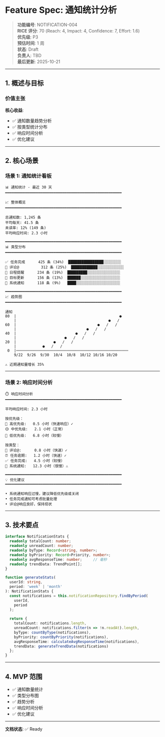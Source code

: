 # Feature Spec: 通知统计分析

> **功能编号**: NOTIFICATION-004  
> **RICE 评分**: 70 (Reach: 4, Impact: 4, Confidence: 7, Effort: 1.6)  
> **优先级**: P3  
> **预估时间**: 1 周  
> **状态**: Draft  
> **负责人**: TBD  
> **最后更新**: 2025-10-21

---

## 1. 概述与目标

### 价值主张

**核心收益**:
- ✅ 通知数量趋势分析
- ✅ 按类型统计分布
- ✅ 响应时间分析
- ✅ 优化建议

---

## 2. 核心场景

### 场景 1: 通知统计看板

```
📊 通知统计 - 最近 30 天
━━━━━━━━━━━━━━━━━━━━━━━━━━━━━━━━━━━━━━━━━━━━━━━━━━━━━

📈 整体概览
━━━━━━━━━━━━━━━━━━━━━━━━━━━━━━━━━━━━━━━━━━━━━━━━━━━━━

总通知数: 1,245 条
平均每天: 41.5 条
未读率: 12% (149 条)
平均响应时间: 2.3 小时

━━━━━━━━━━━━━━━━━━━━━━━━━━━━━━━━━━━━━━━━━━━━━━━━━━━━━
📊 类型分布
━━━━━━━━━━━━━━━━━━━━━━━━━━━━━━━━━━━━━━━━━━━━━━━━━━━━━

✅ 任务完成      425 条 (34%)  ████████████████░░░░░░░░
💬 评论@          312 条 (25%)  ████████████░░░░░░░░░░░░
📅 日程提醒      234 条 (19%)  █████████░░░░░░░░░░░░░░░
🎯 目标更新      156 条 (13%)  ██████░░░░░░░░░░░░░░░░░░
🔔 系统通知      118 条 (9%)   ████░░░░░░░░░░░░░░░░░░░░

━━━━━━━━━━━━━━━━━━━━━━━━━━━━━━━━━━━━━━━━━━━━━━━━━━━━━
📈 趋势图
━━━━━━━━━━━━━━━━━━━━━━━━━━━━━━━━━━━━━━━━━━━━━━━━━━━━━

通知
80  |                                               ●
    |                                          ●   /
60  |                                     ●   /   /
    |                                ●   /   /
40  |                           ●   /   /
    |                      ●   /   /
20  |                 ●   /   /
    |            ●   /   /
 0  |───────────────────────────────────────────────────
    9/22  9/26  9/30  10/4  10/8  10/12 10/16 10/20

⚠️ 近期通知量增长 35%
```

---

### 场景 2: 响应时间分析

```
⏱️ 响应时间分析
━━━━━━━━━━━━━━━━━━━━━━━━━━━━━━━━━━━━━━━━━━━━━━━━━━━━━

平均响应时间: 2.3 小时

按优先级：
🔴 高优先级:   0.5 小时（快速响应）✓
🟡 中优先级:   2.1 小时（正常）
🔵 低优先级:   6.8 小时（较慢）

按类型：
💬 评论@:      0.8 小时（快速）✓
⏰ 任务逾期:   1.2 小时（快速）✓
✅ 任务完成:   4.5 小时（较慢）
🔔 系统通知:   12.3 小时（很慢）⚠️

━━━━━━━━━━━━━━━━━━━━━━━━━━━━━━━━━━━━━━━━━━━━━━━━━━━━━
💡 优化建议
━━━━━━━━━━━━━━━━━━━━━━━━━━━━━━━━━━━━━━━━━━━━━━━━━━━━━

• 系统通知响应过慢，建议降低优先级或关闭
• 任务完成通知可考虑批量处理
• 评论@响应良好，保持现状
```

---

## 3. 技术要点

```typescript
interface NotificationStats {
  readonly totalCount: number;
  readonly unreadCount: number;
  readonly byType: Record<string, number>;
  readonly byPriority: Record<Priority, number>;
  readonly avgResponseTime: number;     // 毫秒
  readonly trendData: TrendPoint[];
}

function generateStats(
  userId: string,
  period: 'week' | 'month'
): NotificationStats {
  const notifications = this.notificationRepository.findByPeriod(
    userId,
    period
  );
  
  return {
    totalCount: notifications.length,
    unreadCount: notifications.filter(n => !n.readAt).length,
    byType: countByType(notifications),
    byPriority: countByPriority(notifications),
    avgResponseTime: calculateAvgResponseTime(notifications),
    trendData: generateTrendData(notifications)
  };
}
```

---

## 4. MVP 范围

- ✅ 通知数量统计
- ✅ 类型分布图
- ✅ 趋势分析
- ✅ 响应时间分析
- ✅ 优化建议

---

**文档状态**: ✅ Ready

